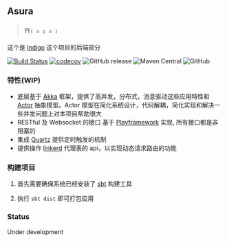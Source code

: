 ## Asura

> ⛩`( ⊙ o ⊙ )`

这个是 [Indigo](https://github.com/asura-pro/indigo) 这个项目的后端部分

[![Build Status](https://travis-ci.org/asura-pro/indigo-api.svg?branch=master)](https://travis-ci.org/asura-pro/indigo-api)
[![codecov](https://codecov.io/gh/asura-pro/indigo-api/branch/master/graph/badge.svg)](https://codecov.io/gh/asura-pro/indigo-api)
![GitHub release](https://img.shields.io/github/release/asura-pro/indigo-api.svg)
![Maven Central](https://img.shields.io/maven-metadata/v/http/central.maven.org/maven2/cc/akkaha/asura-core_2.12/maven-metadata.xml.svg)
![GitHub](https://img.shields.io/github/license/asura-pro/indigo-api.svg)

### 特性(WIP)
- 底层基于 [Akka](https://github.com/akka/akka) 框架，提供了高并发，分布式，消息驱动这些应用特性和 [Actor](https://en.wikipedia.org/wiki/Actor_model) 抽象模型。Actor 模型在简化系统设计，代码解耦，简化实现和解决一些并发问题上对本项目帮助很大
- RESTful 及 Websocket 的接口 基于 [Playframework](https://github.com/playframework/playframework) 实现, 所有接口都是非阻塞的
- 集成 [Quartz](https://github.com/quartz-scheduler/quartz) 提供定时触发的机制
- 提供操作 [linkerd](https://github.com/linkerd/linkerd) 代理表的 api，以实现动态请求路由的功能

### 构建项目

1. 首先需要确保系统已经安装了 [sbt](https://www.scala-sbt.org/1.x/docs/Setup.html) 构建工具

2. 执行 `sbt dist` 即可打包应用


### Status

Under development
